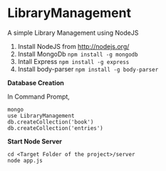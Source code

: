 # LibraryManagement
A simple Library Management using NodeJS

1. Install NodeJS from http://nodejs.org/
2. Install MongoDb `npm install -g mongodb`
3. Intall Express `npm install -g express`
4. Install body-parser `npm install -g body-parser`

**Database Creation**

In Command Prompt,

	mongo
	use LibraryManagement
	db.createCollection('book')
	db.createCollection('entries')
	

**Start Node Server**

	cd <Target Folder of the project>/server
	node app.js
